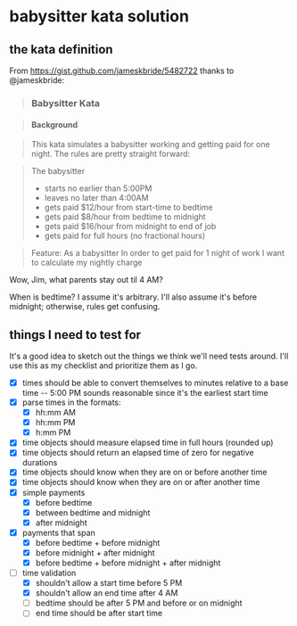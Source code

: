 # babysitter kata solution

## the kata definition

From https://gist.github.com/jameskbride/5482722 thanks to @jameskbride:

> ### Babysitter Kata

> #### Background

> This kata simulates a babysitter working and getting paid for one night.  The rules are pretty straight forward:

> The babysitter 
> - starts no earlier than 5:00PM
> - leaves no later than 4:00AM
> - gets paid $12/hour from start-time to bedtime
> - gets paid $8/hour from bedtime to midnight
> - gets paid $16/hour from midnight to end of job
> - gets paid for full hours (no fractional hours)


> Feature:
> As a babysitter
> In order to get paid for 1 night of work
> I want to calculate my nightly charge

Wow, Jim, what parents stay out til 4 AM?

When is bedtime? I assume it's arbitrary. I'll also assume it's before midnight; otherwise, rules get confusing.

## things I need to test for

It's a good idea to sketch out the things we think we'll need tests around. I'll use this as my checklist and prioritize them as I go.

- [x] times should be able to convert themselves to minutes relative to a base time -- 5:00 PM sounds reasonable since it's the earliest start time
- [x] parse times in the formats:
    - [x] hh:mm AM
    - [x] hh:mm PM
    - [x] h:mm PM
- [x] time objects should measure elapsed time in full hours (rounded up)
- [x] time objects should return an elapsed time of zero for negative durations
- [x] time objects should know when they are on or before another time
- [x] time objects should know when they are on or after another time
- [x] simple payments
    - [x] before bedtime
    - [x] between bedtime and midnight
    - [x] after midnight
- [x] payments that span
    - [x] before bedtime + before midnight
    - [x] before midnight + after midnight
    - [x] before bedtime + before midnight + after midnight
- [ ] time validation
    - [x] shouldn't allow a start time before 5 PM
    - [x] shouldn't allow an end time after 4 AM
    - [ ] bedtime should be after 5 PM and before or on midnight
    - [ ] end time should be after start time